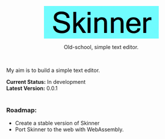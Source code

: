 <p align="center">
  <img align="center" src="https://github.com/michaelkolesidis/skinner/blob/main/skinner-logo.png">
</p>
<p align="center">
  Old-school, simple text editor.
</p>

<br>
<p>My aim is to build a simple text editor.</p>

**Current Status:** In development <br>
**Latest Version:** 0.0.1 <br>
<br>
### Roadmap:
* Create a stable version of Skinner
* Port Skinner to the web with WebAssembly.
